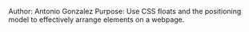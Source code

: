 Author: Antonio Gonzalez
Purpose: Use CSS floats and the positioning model to effectively arrange elements on a webpage.
